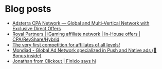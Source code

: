 # Blog posts
<!-- BLOG-POST-LIST:START -->
- [Adsterra CPA Network — Global and Multi-Vertical Network with Exclusive Direct Offers](https://afflift.com/f/threads/adsterra-cpa-network-%E2%80%94-global-and-multi-vertical-network-with-exclusive-direct-offers.10001/)
- [Royal Partners | iGaming affiliate network | In-House offers | CPA/RevShare/Hybrid](https://afflift.com/f/threads/royal-partners-igaming-affiliate-network-in-house-offers-cpa-revshare-hybrid.10011/)
- [The very first competition for affiliates of all levels!](https://afflift.com/f/threads/the-very-first-competition-for-affiliates-of-all-levels.10007/)
- [Mondiad - Global Ad Network specialized in Push and Native ads &lpar;🎁 Bonus inside&rpar;](https://afflift.com/f/threads/mondiad-global-ad-network-specialized-in-push-and-native-ads-%F0%9F%8E%81-bonus-inside.8789/)
- [Jonathan from Clickout | Finixio says hi](https://afflift.com/f/threads/jonathan-from-clickout-finixio-says-hi.10225/)
<!-- BLOG-POST-LIST:END -->
